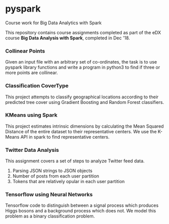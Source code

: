 # pyspark
Course work for Big Data Analytics with Spark

This repository contains course assignments completed as part of the eDX course **Big Data Analysis with Spark**, completed in Dec '18.

### Collinear Points
Given an input file with an arbitrary set of co-ordinates, the task is to use pyspark library functions and write a program in python3 to find if three or more points are collinear.

### Classification CoverType
This project attempts to classify geographical locations according to their predicted tree cover using Gradient Boosting and Random Forest classifiers.

### KMeans using Spark
This project estimates intrinsic dimensions by calculating the Mean Squared Distance of the entire dataset to their representative centers. We use the K-Means API in spark to find representative centers.

### Twitter Data Analysis
This assignment covers a set of steps to analyze Twitter feed data.
1. Parsing JSON strings to JSON objects
2. Number of posts from each user partition
3. Tokens that are relatively opular in each user partition

### Tensorflow using Neural Networks
Tensorflow code to distinguish between a signal process which produces Higgs bosons and a background process which does not. We model this problem as a binary classification problem.
